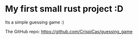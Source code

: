 
# My first small rust project :D

Its a simple guessing game :)

The GitHub repo: <https://github.com/CrispiCas/guessing_game>
